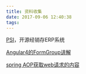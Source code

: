```yaml
---
title: 资料收集
date: 2017-09-06 12:40:38
tags:
---
```


[PSI](https://git.oschina.net/crm8000/PSI)，开源经销存ERP系统

[Angular4的FormGroup讲解](http://www.concretepage.com/angular-2/angular-2-formgroup-example)

[spring AOP获取web请求的内容](http://blog.csdn.net/jiaobuchong/article/details/50420379)


